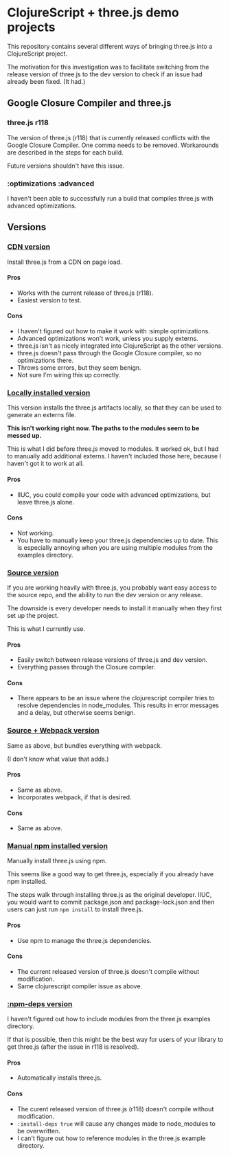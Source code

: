 
# ClojureScript + three.js demo projects

This repository contains several different ways of bringing three.js into a
ClojureScript project.

The motivation for this investigation was to facilitate switching from the
release version of three.js to the dev version to check if an issue had already
been fixed. (It had.)

## Google Closure Compiler and three.js

### three.js r118

The version of three.js (r118) that is currently released conflicts with the
Google Closure Compiler. One comma needs to be removed. Workarounds are
described in the steps for each build.

Future versions shouldn't have this issue.

### :optimizations :advanced

I haven't been able to successfully run a build that compiles three.js with
advanced optimizations.

## Versions

### [CDN version](cdn-version/README.md)

Install three.js from a CDN on page load.

#### Pros

* Works with the current release of three.js (r118).
* Easiest version to test.

#### Cons

* I haven't figured out how to make it work with :simple optimizations.
* Advanced optimizations won't work, unless you supply externs.
* three.js isn't as nicely integrated into ClojureScript as the other versions.
* three.js doesn't pass through the Google Closure compiler, so no optimizations there.
* Throws some errors, but they seem benign.
* Not sure I'm wiring this up correctly.

### [Locally installed version](local-version/README.md)

This version installs the three.js artifacts locally, so that they can be used
to generate an externs file.

**This isn't working right now. The paths to the modules seem to be messed up.**

This is what I did before three.js moved to modules. It worked ok, but I had to
manually add additional externs. I haven't included those here, because I
haven't got it to work at all.

#### Pros

* IIUC, you could compile your code with advanced optimizations, but leave
  three.js alone.

#### Cons

* Not working.
* You have to manually keep your three.js dependencies up to date. This is
  especially annoying when you are using multiple modules from the examples
  directory.

### [Source version](source-version/README.md)

If you are working heavily with three.js, you probably want easy access to the
source repo, and the ability to run the dev version or any release.

The downside is every developer needs to install it manually when they first set
up the project.

This is what I currently use.

#### Pros

* Easily switch between release versions of three.js and dev version.
* Everything passes through the Closure compiler.

#### Cons

* There appears to be an issue where the clojurescript compiler tries to resolve
  dependencies in node_modules. This results in error messages and a delay, but
  otherwise seems benign.

### [Source + Webpack version](source-webpack-version/README.md)

Same as above, but bundles everything with webpack.

(I don't know what value that adds.)

#### Pros

* Same as above.
* Incorporates webpack, if that is desired.

#### Cons

* Same as above.

### [Manual npm installed version](npm-manual-version/README.md)

Manually install three.js using npm.

This seems like a good way to get three.js, especially if you already have npm
installed.

The steps walk through installing three.js as the original developer. IIUC, you
would want to commit package.json and package-lock.json and then users can just
run `npm install` to install three.js.

#### Pros

* Use npm to manage the three.js dependencies.

#### Cons

* The current released version of three.js doesn't compile without modification.
* Same clojurescript compiler issue as above.

### [:npm-deps version](npm-deps-version/README.md)

I haven't figured out how to include modules from the three.js examples directory.

If that is possible, then this might be the best way for users of your library
to get three.js (after the issue in r118 is resolved).

#### Pros

* Automatically installs three.js.

#### Cons

* The curent released version of three.js (r118) doesn't compile without modification.
* `:install-deps true` will cause any changes made to node_modules to be overwritten.
* I can't figure out how to reference modules in the three.js example directory.
